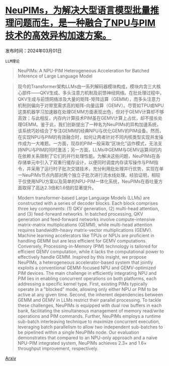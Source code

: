 # [NeuPIMs，为解决大型语言模型批量推理问题而生，是一种融合了NPU与PIM技术的高效异构加速方案。](https://arxiv.org/abs/2403.00579)

发布时间：2024年03月01日

`LLM理论`

> NeuPIMs: A NPU-PIM Heterogeneous Acceleration for Batched Inference of Large Language Model

> 现今的Transformer架构LLMs由一系列解码器模块构成，模块内含三大核心部件——QKV生成、多头注意力机制及前馈神经网络。在批处理过程中，QKV生成与前馈网络涉及大量的矩阵-矩阵运算（GEMM），而多头注意力机制则偏向于对带宽需求高的矩阵-向量运算（GEMV）。尽管如TPU或NPU这类机器学习加速器在处理GEMM方面表现出色，但对于GEMV计算却不够高效；与此相反，内存内计算技术PIM虽在GEMV计算上占优，却不擅长处理GEMM。鉴于此，我们创新提出了一种名为NeuPIMs的异构加速系统，该系统巧妙结合了专注GEMM的经典NPU与优化GEMV的PIM设备。然而，在实现NPU与PIM的有效融合时，如何让两者针对不同内核类型实现并发操作成为一大难题。一方面，现存的PIM一般采取“区块化”运作模式，无法支持NPU与PIM的同时激活；另一方面，LLMs中GEMM与GEMV运算间的内在依赖关系限制了它们的并行处理性能。为解决这些问题，NeuPIMs在各存储单元中引入了双重行缓存设计，以便同时调度内存读写操作与PIM指令，并采用了运行时子批次交错技术，充分利用批处理并行优势，实现在单一NeuPIMs节点内部对两个独立子批次进行流水线处理。经验证明，相较于仅使用NPU方案以及简单的NPU-PIM一体化系统，NeuPIMs在吞吐量方面取得了高达2.3倍和1.6倍的显著提升。

> Modern transformer-based Large Language Models (LLMs) are constructed with a series of decoder blocks. Each block comprises three key components: (1) QKV generation, (2) multi-head attention, and (3) feed-forward networks. In batched processing, QKV generation and feed-forward networks involve compute-intensive matrix-matrix multiplications (GEMM), while multi-head attention requires bandwidth-heavy matrix-vector multiplications (GEMV). Machine learning accelerators like TPUs or NPUs are proficient in handling GEMM but are less efficient for GEMV computations. Conversely, Processing-in-Memory (PIM) technology is tailored for efficient GEMV computation, while it lacks the computational power to effectively handle GEMM. Inspired by this insight, we propose NeuPIMs, a heterogeneous accelerator-based system that jointly exploits a conventional GEMM-focused NPU and GEMV-optimized PIM devices. The main challenge in efficiently integrating NPU and PIM lies in enabling concurrent operations on both platforms, each addressing a specific kernel type. First, existing PIMs typically operate in a "blocked" mode, allowing only either NPU or PIM to be active at any given time. Second, the inherent dependencies between GEMM and GEMV in LLMs restrict their parallel processing. To tackle these challenges, NeuPIMs is equipped with dual row buffers in each bank, facilitating the simultaneous management of memory read/write operations and PIM commands. Further, NeuPIMs employs a runtime sub-batch interleaving technique to maximize concurrent execution, leveraging batch parallelism to allow two independent sub-batches to be pipelined within a single NeuPIMs node. Our evaluation demonstrates that compared to an NPU-only approach and a naïve NPU-PIM integrated system, NeuPIMs achieves 2.3$\times$ and 1.6$\times$ throughput improvement, respectively.

[Arxiv](https://arxiv.org/abs/2403.00579)